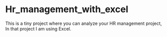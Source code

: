 # Hr_management_with_excel
This is a tiny project where you can analyze your HR management project, In that project I am using Excel. 
